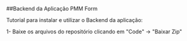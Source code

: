 ##Backend da Aplicação PMM Form

Tutorial para instalar e utilizar o Backend da aplicação:

1- Baixe os arquivos do repositório clicando em "Code" -> "Baixar Zip"
